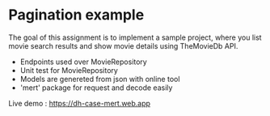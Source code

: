 # Pagination example

The goal of this assignment is to implement a sample project, where you list movie search
results and show movie details using TheMovieDb API.

 - Endpoints used over MovieRepository
 - Unit test for MovieRepository
 - Models are genereted from json with online tool
- 'mert' package for request and decode easily


Live demo : https://dh-case-mert.web.app
